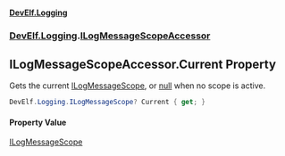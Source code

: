 #### [DevElf\.Logging](README.md 'README')
### [DevElf\.Logging](DevElf.Logging.md 'DevElf\.Logging').[ILogMessageScopeAccessor](ILogMessageScopeAccessor.md 'DevElf\.Logging\.ILogMessageScopeAccessor')

## ILogMessageScopeAccessor\.Current Property

Gets the current [ILogMessageScope](ILogMessageScope.md 'DevElf\.Logging\.ILogMessageScope'), or
[null](https://docs.microsoft.com/en-us/dotnet/csharp/language-reference/keywords/null 'https://docs\.microsoft\.com/en\-us/dotnet/csharp/language\-reference/keywords/null') when no scope is active\.

```csharp
DevElf.Logging.ILogMessageScope? Current { get; }
```

#### Property Value
[ILogMessageScope](ILogMessageScope.md 'DevElf\.Logging\.ILogMessageScope')